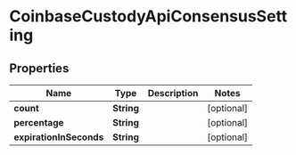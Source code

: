 
# CoinbaseCustodyApiConsensusSetting

## Properties
Name | Type | Description | Notes
------------ | ------------- | ------------- | -------------
**count** | **String** |  |  [optional]
**percentage** | **String** |  |  [optional]
**expirationInSeconds** | **String** |  |  [optional]



